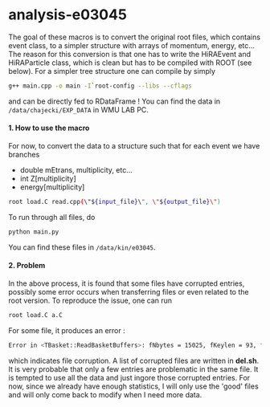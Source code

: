 # analysis-e03045

The goal of these macros is to convert the original root files, which contains event class, to a simpler structure with arrays of momentum, energy, etc... The reason for this conversion is that one has to write the HiRAEvent and HiRAParticle class, which is clean but has to be compiled with ROOT (see below). For a simpler tree structure one can compile by simply
```bash
g++ main.cpp -o main -I`root-config --libs --cflags
```
and can be directly fed to RDataFrame ! You can find the data in `/data/chajecki/EXP_DATA` in WMU LAB PC. 

#### 1. How to use the macro
For now, to convert the data to a structure such that for each event we have branches 
- double mEtrans, multiplicity, etc...
- int Z[multiplicity]
- energy[multiplicity]
```bash
root load.C read.cpp(\"${input_file}\", \"${output_file}\")
```
To run through all files, do 
```bash
python main.py
```
You can find these files in `/data/kin/e03045`.

#### 2. Problem
In the above process, it is found that some files have corrupted entries, possibly some error occurs when transferring files or even related to the root version. To reproduce the issue, one can run
```bash
root load.C a.C
```
For some file, it produces an error :
```bash
Error in <TBasket::ReadBasketBuffers>: fNbytes = 15025, fKeylen = 93, fObjlen = 22184, noutot = 0, nout=0, nin=14932, nbuf=22184
```
which indicates file corruption. A list of corrupted files are written in **del.sh**. It is very probable that only a few entries are problematic in the same file. It is tempted to use all the data and just ingore those corrupted entries. For now, since we already have enough statistics, I will only use the 'good' files and will only come back to modify when I need more data.